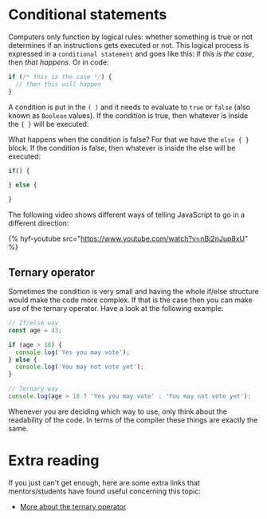 # Conditional statements

Computers only function by logical rules: whether something is true or not determines if an instructions gets executed or not. This logical process is expressed in a `conditional statement` and goes like this: if _this is the case_, then _that happens_. Or in code:

```js
if (/* this is the case */) {
  // then this will happen
}
```

A condition is put in the `( )` and it needs to evaluate to `true` or `false` (also known as `Boolean` values). If the condition is true, then whatever is inside the `{ }` will be executed.

What happens when the condition is false? For that we have the `else { }` block. If the condition is false, then whatever is inside the else will be executed:

```js
if() {

} else {

}

```

The following video shows different ways of telling JavaScript to go in a different direction:

{% hyf-youtube src="https://www.youtube.com/watch?v=nBj2nJup8xU" %}

## Ternary operator

Sometimes the condition is very small and having the whole if/else structure would make the code more complex. If that is the case then you can make use of the ternary operator. Have a look at the following example:

```js
// If/else way
const age = 43;

if (age > 18) {
  console.log('Yes you may vote');
} else {
  console.log('You may not vote yet');
}

// Ternary way
console.log(age > 18 ? 'Yes you may vote' : 'You may not vote yet');
```

Whenever you are deciding which way to use, only think about the readability of the code. In terms of the compiler these things are exactly the same.

# Extra reading
If you just can't get enough, here are some extra links that mentors/students have found useful concerning this topic:


- [More about the ternary operator](https://www.javascripttutorial.net/javascript-ternary-operator/)
